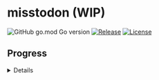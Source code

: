 # misstodon (WIP)

![GitHub go.mod Go version](https://img.shields.io/github/go-mod/go-version/gizmo-ds/misstodon?style=flat-square)
[![Release](https://img.shields.io/github/v/release/gizmo-ds/misstodon.svg?include_prereleases&style=flat-square)](https://github.com/gizmo-ds/misstodon/releases/latest)
[![License](https://img.shields.io/github/license/gizmo-ds/misstodon?style=flat-square)](./LICENSE)

## Progress

<details>

- [ ] .well-known
  - [x] /.well-known/webfinger
  - [x] /.well-known/nodeinfo
- [ ] Nodeinfo
  - [x] /nodeinfo/2.0
- [ ] Auth
  - [x] /oauth/authorize
  - [x] /oauth/token
  - [x] /api/v1/apps
  - [ ] /api/v1/apps/verify_credentials
- [ ] Instance
  - [x] /api/v1/instance
- [ ] Accounts
  - [x] /api/v1/accounts/lookup
  - [x] /api/v1/accounts/verify_credentials
  - [ ] /api/v1/accounts/update_credentials
  - [ ] /api/v1/accounts/relationships
  - [ ] /api/v1/accounts/:user_id/statuses
  - [ ] /api/v1/accounts/:user_id/following
  - [ ] /api/v1/accounts/:user_id/followers
- [ ] Statuses
  - [x] /api/v1/statuses/:status_id
  - [ ] /api/v1/statuses/:status_id/context
  - [ ] /api/v1/statuses/:status_id/favourite
  - [ ] /api/v1/statuses/:status_id/bookmark
- [ ] Timelines
  - [ ] /api/v1/timelines/home
  - [ ] /api/v1/timelines/public
- [ ] Favourites
  - [ ] /api/v1/favourites
- [ ] Bookmarks
  - [ ] /api/v1/bookmarks
- [ ] Push
  - [ ] /api/v1/notifications
- [ ] Streaming
  - [ ] /api/v1/streaming
- [ ] Search
  - [ ] /api/v2/search
- [ ] Conversations
  - [ ] /api/v1/conversations
- [ ] Trends
  - [ ] /api/v1/trends/statuses

</details>
